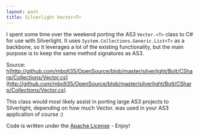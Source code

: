 ```yaml
---
layout: post
title: Silverlight Vector<T>
---
```

I spent some time over the weekend porting the AS3 `Vector.<T>` class to C# for use with Silverlight. It uses `System.Collections.Generic.List<T>` as a backbone, so it leverages a lot of the existing functionality, but the main purpose is to keep the same method signatures as AS3.  
  
Source:  
[h](http://github.com/mbolt35/OpenSource/blob/master/silverlight/Bolt/CSharp/Vector.cs)[http://github.com/mbolt35/OpenSource/blob/master/silverlight/Bolt/CSharp/Collections/Vector.cs](http://github.com/mbolt35/OpenSource/blob/master/silverlight/Bolt/CSharp/Collections/Vector.cs)  
  
This class would most likely assist in porting large AS3 projects to Silverlight, depending on how much Vector.<T> was used in your AS3 application of course :)  
  
Code is written under the [Apache License](http://www.apache.org/licenses/LICENSE-2.0.html) - Enjoy!

